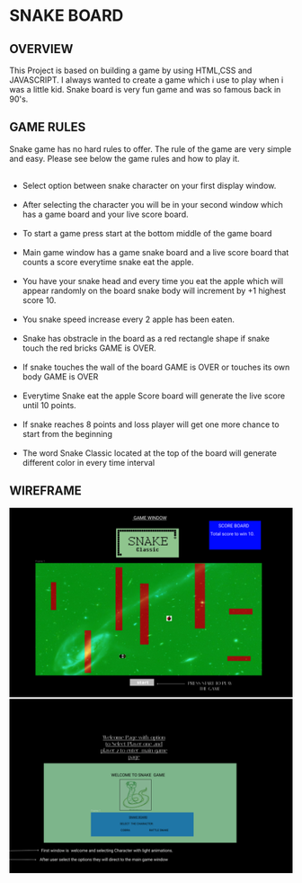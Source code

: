<h1>SNAKE BOARD</H1>

<H2>OVERVIEW</H2>
This Project is based on building a game by using HTML,CSS and JAVASCRIPT. I always wanted to create a game which i use to play when i was a little kid. Snake board is very fun game and was so famous back in 90's.

<h2>GAME RULES</h2> 
 Snake game has no hard rules to offer. The rule of the game are very simple and easy. Please see below the game rules and how to play it.
 <ul>
  <br>
 <li>Select option between snake character on your first display window.
 </li>
  <br>
<li>After selecting the character you will be in your second window which has a game board and your live score board.
 </li>
  <br>
 <li>To start a game press start at the bottom middle of the game board
 </li>
  <br>
 <li>Main game window has a game snake board and a live score board that counts a score everytime snake eat the apple.
 </li>
  <br>
 <li>You have your snake head and every time you eat the apple which will appear randomly on the board snake body will increment by +1 highest score 10.
 </li>
  <br>
 <li>You snake speed increase every 2 apple has been eaten. 
 </li>
  <br>
 <li>Snake has obstracle in the board as a red rectangle shape if snake touch the red bricks GAME is OVER.
 </li>
  <br>
 <li>If snake touches the wall of the board GAME is OVER or touches its own body GAME is OVER </li>
  <br>
 <li>Everytime Snake eat the apple Score board will generate the live score until 10 points. </li>
  <br>
 <li>If snake reaches 8 points and loss player will get one more chance to start from the beginning</li>
  <br>
 <li>The word Snake Classic located at the top of the board will generate different color in every time interval</li>
 
 </ul>


 <h2>WIREFRAME</h2>

 <img src='snake.png'>
 <br>
 <img src='snake2.png'>
 

 







